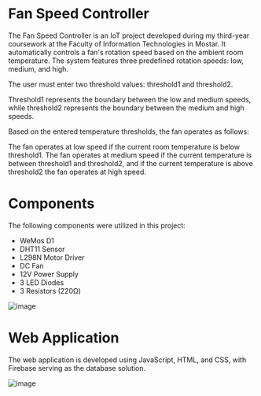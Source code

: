 # Fan Speed Controller

The Fan Speed Controller is an IoT project developed during my third-year coursework at the Faculty of Information Technologies in Mostar. It automatically controls a fan's rotation speed based on the ambient room temperature. The system features three predefined rotation speeds: low, medium, and high.

The user must enter two threshold values: threshold1 and threshold2.

Threshold1 represents the boundary between the low and medium speeds, while threshold2 represents the boundary between the medium and high speeds.

Based on the entered temperature thresholds, the fan operates as follows:

The fan operates at low speed if the current room temperature is below threshold1.
The fan operates at medium speed if the current temperature is between threshold1 and threshold2, and if the current temperature is above threshold2 the fan operates at high speed.

# Components
The following components were utilized in this project:

- WeMos D1
- DHT11 Sensor
- L298N Motor Driver
- DC Fan
- 12V Power Supply
- 3 LED Diodes
- 3 Resistors (220Ω)


![image](https://github.com/user-attachments/assets/9975d004-99df-49e1-b19b-056ac0f1febd)



# Web Application

The web application is developed using JavaScript, HTML, and CSS, with Firebase serving as the database solution.

![image](https://github.com/user-attachments/assets/7eb11df7-ee7a-4611-806d-f706f2243a68)
